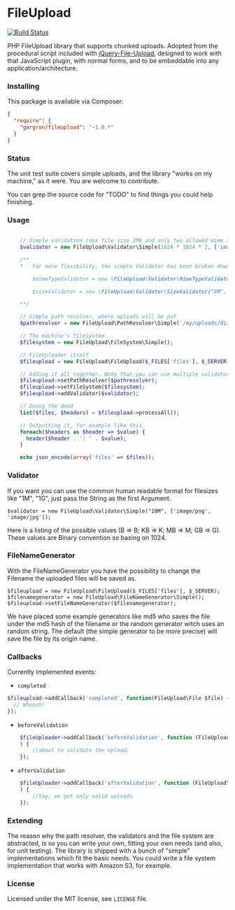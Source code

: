 FileUpload
==========

[![Build Status](https://travis-ci.org/Gargron/fileupload.png?branch=master)](https://travis-ci.org/Gargron/fileupload)

PHP FileUpload library that supports chunked uploads. Adopted from the
procedural script included with [jQuery-File-Upload][1], designed to work
with that JavaScript plugin, with normal forms, and to be embeddable into
any application/architecture.

[1]: https://github.com/blueimp/jQuery-File-Upload

### Installing

This package is available via Composer:

```json
{
  "require": {
    "gargron/fileupload": "~1.0.*"
  }
}
```

### Status

The unit test suite covers simple uploads, and the library "works on my machine," as it were. You are welcome to contribute.

You can grep the source code for "TODO" to find things you could help
finishing.

### Usage

```php

	// Simple validation (max file size 2MB and only two allowed mime types)
	$validator = new FileUpload\Validator\Simple(1024 * 1024 * 2, ['image/png', 'image/jpg']);

	/**
	*   For more flexibility, the simple Validator has been broken down since the size validator might not always be needed..

		$mimeTypeValidator = new \FileUpload\Validator\MimeTypeValidator(["image/png", "image/jpeg"]);

        $sizeValidator = new \FileUpload\Validator\SizeValidator("3M", "1M"); //the 1st parameter is the max size while the 2nd id the min size

	**/

	// Simple path resolver, where uploads will be put
	$pathresolver = new FileUpload\PathResolver\Simple('/my/uploads/dir');

	// The machine's filesystem
	$filesystem = new FileUpload\FileSystem\Simple();

	// FileUploader itself
	$fileupload = new FileUpload\FileUpload($_FILES['files'], $_SERVER);

	// Adding it all together. Note that you can use multiple validators or none at all
	$fileupload->setPathResolver($pathresolver);
	$fileupload->setFileSystem($filesystem);
	$fileupload->addValidator($validator);

	// Doing the deed
	list($files, $headers) = $fileupload->processAll();

	// Outputting it, for example like this
	foreach($headers as $header => $value) {
	  header($header . ': ' . $value);
	}

	echo json_encode(array('files' => $files));

```

### Validator

If you want you can use the common human readable format for filesizes like "1M", "1G", just pass the String as the first Argument.

```
$validator = new FileUpload\Validator\Simple("10M", ['image/png', 'image/jpg']);
```

Here is a listing of the possible values (B => B; KB => K; MB => M; GB => G). These values are Binary convention so basing on 1024.

### FileNameGenerator  

With the FileNameGenerator you have the possibility to change the Filename the uploaded files will be saved as.

```
$fileupload = new FileUpload\FileUpload($_FILES['files'], $_SERVER);
$filenamegenerator = new FileUpload\FileNameGenerator\Simple();
$fileupload->setFileNameGenerator($filenamegenerator);
```

We have placed some example generators like md5 who saves the file under the md5 hash of the filename or the random generator witch uses an random string. The default (the simple generator to be more precise) will save the file by its origin name.

### Callbacks

Currently implemented events:

* `completed`

```php
$fileupload->addCallback('completed', function(FileUpload\File $file) {
  // Whoosh!
});
```

* `beforeValidation`

```php
    $fileUploader->addCallback('beforeValidation', function (FileUpload\File $file
    ) {
        //about to validate the upload;
    });
```

* `afterValidation`

```php
    $fileUploader->addCallback('afterValidation', function (FileUpload\File $file
    ) {
        //Yay, we got only valid uploads
    });
```

### Extending

The reason why the path resolver, the validators and the file system are
abstracted, is so you can write your own, fitting your own needs (and also,
for unit testing). The library is shipped with a bunch of "simple"
implementations which fit the basic needs. You could write a file system
implementation that works with Amazon S3, for example.

### License

Licensed under the MIT license, see `LICENSE` file.
